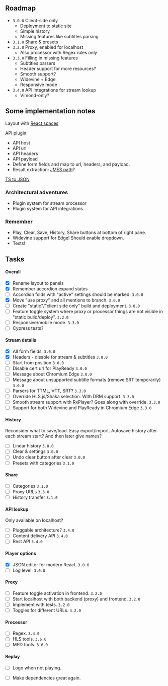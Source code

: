 
## Roadmap

* `3.0.0` Client-side only
  * Deployment to static site
  * Simple history
  * Missing features like subtitles parsing
* `3.1.0` Share & presets
* `3.2.0` Proxy, enabled for localhost
  * Also processor with Regex rules only
* `3.3.0` Filling in missing features
  * Subtitles parsers
  * Header support for more resources?
  * Smooth support?
  * Widevine + Edge
  * Responsive mode
* `3.4.0` API integrations for stream lookup
  * Vimond-only?

## Some implementation notes

Layout with [React spaces](https://www.allaneagle.com/projects/react-spaces)

API plugin:

* API host
* API url
* API headers
* API payload
* Define form fields and map to url, headers, and payload.
* Result extraction: [JMES path](http://jmespath.org/)?

[TS to JSON](https://github.com/YousefED/typescript-json-schema)

### Architectural adventures

* Plugin system for stream processor
* Plugin system for API integrations

### Remember

* Play, Clear, Save, History, Share buttons at bottom of right pane.
* Widevine support for Edge! Should enable dropdown.
* Tests!

## Tasks

#### Overall

* [x] Rename layout to panels
* [x] Remember accordion expand states
* [ ] Accordion folds with "active" settings should be marked. `3.0.0`
* [x] Move "use proxy" and all mentions to branch. `3.0.0`
* [ ] Create "static"/"client side only" build and deployment. `3.0.0`
* [ ] Feature toggle system where proxy or processor things are not visible in "static build/deploy". `3.2.0`
* [ ] Responsive/mobile mode. `3.3.0`
* [ ] Cypress tests?

#### Stream details

* [x] All form fields. `3.0.0`
* [x] Headers - disable for stream & subtitles `3.0.0`
* [ ] Start from position `3.0.0`
* [ ] Disable cert url for PlayReady  `3.0.0`
* [ ] Message about Chromium Edge  `3.0.0`
* [ ] Message about unsupported subtitle formats (remove SRT temporarily) `3.0.0`
* [ ] Parsers for TTML, VTT, SRT? `3.3.0`
* [ ] Override HLS.js/Shaka selection. With DRM support. `3.3.0`
* [ ] Smooth stream support with RxPlayer? Goes along with override. `3.3.0`
* [ ] Support for both Widevine and PlayReady in Chromium Edge `3.3.0`

#### History

Reconsider what to save/load. Easy export/import. Autosave history after each stream start? And then later give names?

* [ ] Linear history `3.0.0`
* [ ] Clear & settings `3.0.0`
* [ ] Undo clear button after clear `3.0.0`
* [ ] Presets with categories `3.1.0`

#### Share

* [ ] Categories `3.1.0`
* [ ] Proxy URLs `3.3.0`
* [ ] History transfer `3.1.0`

#### API lookup

Only available on localhost?

* [ ] Pluggable architecture? `3.4.0`
* [ ] Content delivery API `3.4.0`
* [ ] Rest API `3.4.0`

#### Player options

* [x] JSON editor for modern React. `3.0.0`
* [ ] Log level. `3.0.0`

#### Proxy

* [ ] Feature toggle activation in frontend. `3.2.0`
* [ ] Start localhost with both backend (proxy) and frontend. `3.2.0`
* [ ] Implement with tests. `3.2.0`
* [ ] Toggles for different URLs. `3.2.0`

#### Processor

* [ ] Regex. `3.4.0`
* [ ] HLS tools. `3.6.0`
* [ ] MPD tools. `3.6.0`

#### Replay

* [ ] Logo when not playing.
* [ ] Make dependencies great again.


